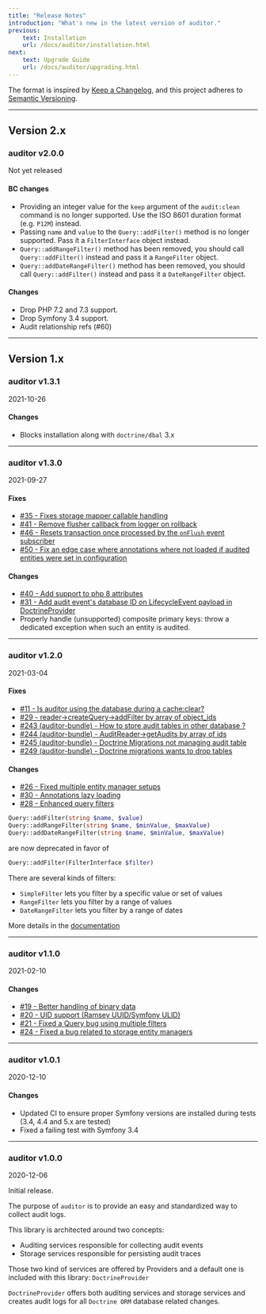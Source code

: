 ```yaml
---
title: "Release Notes"
introduction: "What's new in the latest version of auditor."
previous:
    text: Installation
    url: /docs/auditor/installation.html
next:
    text: Upgrade Guide
    url: /docs/auditor/upgrading.html
---
```


The format is inspired by [Keep a Changelog](https://keepachangelog.com/en/1.0.0/),
and this project adheres to [Semantic Versioning](https://semver.org/spec/v2.0.0.html).

---

## Version 2.x

### auditor v2.0.0
<div class="mt-3 italic text-gray-600">Not yet released</div>

#### BC changes

* Providing an integer value for the `keep` argument of the `audit:clean` command is no longer supported. Use the ISO 8601 duration format (e.g. `P12M`) instead.
* Passing `name` and `value` to the `Query::addFilter()` method is no longer supported. Pass it a `FilterInterface` object instead.
* `Query::addRangeFilter()` method has been removed, you should call `Query::addFilter()` instead and pass it a `RangeFilter` object.
* `Query::addDateRangeFilter()` method has been removed, you should call `Query::addFilter()` instead and pass it a `DateRangeFilter` object.

#### Changes

* Drop PHP 7.2 and 7.3 support.
* Drop Symfony 3.4 support.
* Audit relationship refs (#60)

---

## Version 1.x

### auditor v1.3.1
<div class="mt-3 italic text-gray-600">2021-10-26</div>

#### Changes

* Blocks installation along with `doctrine/dbal` 3.x 

---

### auditor v1.3.0
<div class="mt-3 italic text-gray-600">2021-09-27</div>

#### Fixes

* [#35 - Fixes storage mapper callable handling](https://github.com/DamienHarper/auditor/issues/35)
* [#41 - Remove flusher callback from logger on rollback](https://github.com/DamienHarper/auditor/issues/41)
* [#46 - Resets transaction once processed by the `onFlush` event subscriber](https://github.com/DamienHarper/auditor/issues/46)
* [#50 - Fix an edge case where annotations where not loaded if audited entities were set in configuration](https://github.com/DamienHarper/auditor/issues/50)

#### Changes

* [#40 - Add support to php 8 attributes](https://github.com/DamienHarper/auditor/issues/40)
* [#31 - Add audit event's database ID on LifecycleEvent payload in DoctrineProvider](https://github.com/DamienHarper/auditor/issues/31)
* Properly handle (unsupported) composite primary keys: throw a dedicated exception when such an entity is audited.

---

### auditor v1.2.0
<div class="mt-3 italic text-gray-600">2021-03-04</div>

#### Fixes
* [#11 - Is auditor using the database during a cache:clear?](https://github.com/DamienHarper/auditor/issues/11)
* [#29 - reader->createQuery->addFilter by array of object_ids](https://github.com/DamienHarper/auditor/issues/29)
* [#243 (auditor-bundle) - How to store audit tables in other database ?](https://github.com/DamienHarper/auditor-bundle/issues/243)
* [#244 (auditor-bundle) - AuditReader->getAudits by array of ids](https://github.com/DamienHarper/auditor-bundle/issues/244)
* [#245 (auditor-bundle) - Doctrine Migrations not managing audit table](https://github.com/DamienHarper/auditor-bundle/issues/245)
* [#249 (auditor-bundle) - Doctrine migrations wants to drop tables](https://github.com/DamienHarper/auditor-bundle/issues/249)

#### Changes

* [#26 - Fixed multiple entity manager setups](https://github.com/DamienHarper/auditor/pull/26)
* [#30 - Annotations lazy loading](https://github.com/DamienHarper/auditor/pull/30)
* [#28 - Enhanced query filters](https://github.com/DamienHarper/auditor/pull/28)

```php
Query::addFilter(string $name, $value)
Query::addRangeFilter(string $name, $minValue, $maxValue)
Query::addDateRangeFilter(string $name, $minValue, $maxValue)
``` 
are now deprecated in favor of
```php
Query::addFilter(FilterInterface $filter)
``` 

There are several kinds of filters:
- `SimpleFilter` lets you filter by a specific value or set of values
- `RangeFilter` lets you filter by a range of values
- `DateRangeFilter` lets you filter by a range of dates

More details in the [documentation](https://damienharper.github.io/auditor-docs/docs/auditor-bundle/usage/querying.html#filters)


---

### auditor v1.1.0
<div class="mt-3 italic text-gray-600">2021-02-10</div>

#### Changes

* [#19 - Better handling of binary data](https://github.com/DamienHarper/auditor/pull/19)
* [#20 - UID support (Ramsey UUID/Symfony ULID)](https://github.com/DamienHarper/auditor/pull/20)
* [#21 - Fixed a Query bug using multiple filters](https://github.com/DamienHarper/auditor/pull/21)
* [#24 - Fixed a bug related to storage entity managers](https://github.com/DamienHarper/auditor/pull/24)

---

### auditor v1.0.1
<div class="mt-3 italic text-gray-600">2020-12-10</div>

#### Changes

* Updated CI to ensure proper Symfony versions are installed during tests (3.4, 4.4 and 5.x are tested)
* Fixed a failing test with Symfony 3.4

---

### auditor v1.0.0
<div class="mt-3 italic text-gray-600">2020-12-06</div>

Initial release.

The purpose of `auditor` is to provide an easy and standardized way to collect audit logs.

This library is architected around two concepts:

- Auditing services responsible for collecting audit events
- Storage services responsible for persisting audit traces

Those two kind of services are offered by Providers and a default one is included with this library: `DoctrineProvider`

`DoctrineProvider` offers both auditing services and storage services and 
creates audit logs for all `Doctrine ORM` database related changes.
